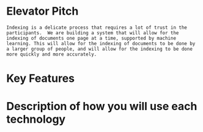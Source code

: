 <!-- This should include an elevator pitch, key features, a description of how you will use each technology, and design images. -->

# Elevator Pitch

    Indexing is a delicate process that requires a lot of trust in the participants.  We are building a system that will allow for the indexing of documents one page at a time, supported by machine learning. This will allow for the indexing of documents to be done by a larger group of people, and will allow for the indexing to be done more quickly and more accurately.

# Key Features

# Description of how you will use each technology

<!-- Your application needs to demonstrate the use of HTML, CSS, JavaScript, calling web services, providing web services, authentication, storing data persistently, and using web sockets for sending realtime data to and from your server. -->
